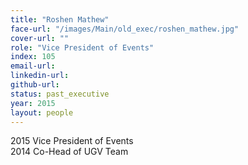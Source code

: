 ```yaml
---
title: "Roshen Mathew"
face-url: "/images/Main/old_exec/roshen_mathew.jpg"
cover-url: ""
role: "Vice President of Events"
index: 105
email-url:
linkedin-url:
github-url:
status: past_executive
year: 2015
layout: people
---
```

2015 Vice President of Events
<br>2014 Co-Head of UGV Team

